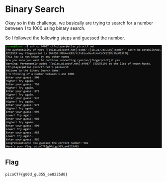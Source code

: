 # Binary Search

Okay so in this challenge, we basically are trying to search for a number between 1 to 1000 using binary search.

So I followed the following steps and guessed the number.

![alt text](Binary-Search.png)

## Flag

`picoCTF{g00d_gu355_ee8225d0}`